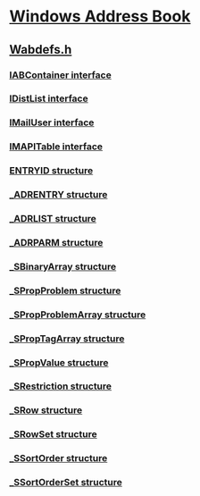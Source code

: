 # [Windows Address Book](../_wab/index.md)
## [Wabdefs.h](index.md)
### [IABContainer interface](../wabdefs/nn-wabdefs-iabcontainer.md)
### [IDistList interface](../wabdefs/nn-wabdefs-idistlist.md)
### [IMailUser interface](../wabdefs/nn-wabdefs-imailuser.md)
### [IMAPITable interface](../wabdefs/nn-wabdefs-imapitable.md)
### [ENTRYID structure](../wabdefs/ns-wabdefs-entryid.md)
### [_ADRENTRY structure](../wabdefs/ns-wabdefs-_adrentry.md)
### [_ADRLIST structure](../wabdefs/ns-wabdefs-_adrlist.md)
### [_ADRPARM structure](../wabdefs/ns-wabdefs-_adrparm.md)
### [_SBinaryArray structure](../wabdefs/ns-wabdefs-_sbinaryarray.md)
### [_SPropProblem structure](../wabdefs/ns-wabdefs-_spropproblem.md)
### [_SPropProblemArray structure](../wabdefs/ns-wabdefs-_spropproblemarray.md)
### [_SPropTagArray structure](../wabdefs/ns-wabdefs-_sproptagarray.md)
### [_SPropValue structure](../wabdefs/ns-wabdefs-_spropvalue.md)
### [_SRestriction structure](../wabdefs/ns-wabdefs-_srestriction.md)
### [_SRow structure](../wabdefs/ns-wabdefs-_srow.md)
### [_SRowSet structure](../wabdefs/ns-wabdefs-_srowset.md)
### [_SSortOrder structure](../wabdefs/ns-wabdefs-_ssortorder.md)
### [_SSortOrderSet structure](../wabdefs/ns-wabdefs-_ssortorderset.md)
